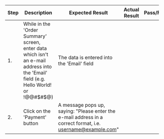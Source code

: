 | Step         | Description            | Expected Result | Actual Result | Pass/Fail | Priority |
|--------------|------------------------|-----------------|---------------|-----------|----------|
| 1.           | While in the 'Order Summary' screen, enter data which isn't an e-mail address into the 'Email' field (e.g. Hello World! or !@@#$#$@) | The data is entered into the 'Email' field  |     |     | High |
| 2.           | Click on the 'Payment' button | A message pops up, saying: "Please enter the e-mail address in a correct format, i.e. username@example.com" |     |     | High |

